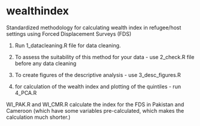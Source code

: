 # wealthindex
Standardized methodology for calculating wealth index in refugee/host settings using Forced Displacement Surveys (FDS) 


1. Run 1_datacleaning.R file for data cleaning.

2. To assess the suitability of this method for your data -  use 2_check.R file before any data cleaning

3. To create figures of the descriptive analysis - use 3_desc_figures.R 

4. for calculation of the wealth index and plotting of the quintiles - run 4_PCA.R





WI_PAK.R and WI_CMR.R calculate the index for the FDS in Pakistan and Cameroon (which have some variables pre-calculated, which makes the calculation much shorter.)
